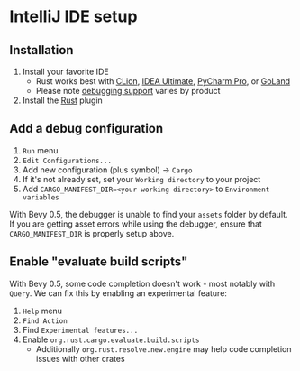 # IntelliJ IDE setup

## Installation

1. Install your favorite IDE
   - Rust works best with [CLion][clion], [IDEA Ultimate][idea], [PyCharm Pro][pycharm], or [GoLand][goland] 
   - Please note [debugging support][intellij-dbg] varies by product
2. Install the [Rust][intellij-rust] plugin

## Add a debug configuration

1. `Run` menu
2. `Edit Configurations...`
3. Add new configuration (plus symbol) -> `Cargo`
4. If it's not already set, set your `Working directory` to your project
5. Add `CARGO_MANIFEST_DIR=<your working directory>` to `Environment variables`

With Bevy 0.5, the debugger is unable to find your `assets` folder by default. If you are getting asset errors while using the debugger, ensure that `CARGO_MANIFEST_DIR` is properly setup above.

## Enable "evaluate build scripts"

With Bevy 0.5, some code completion doesn't work - most notably with `Query`. We can fix this by enabling an experimental feature:

1. `Help` menu
2. `Find Action`
3. Find `Experimental features...`
4. Enable `org.rust.cargo.evaluate.build.scripts`
   - Additionally `org.rust.resolve.new.engine` may help code completion issues with other crates


[clion]: https://www.jetbrains.com/clion/
[idea]: https://www.jetbrains.com/idea/
[pycharm]: https://www.jetbrains.com/pycharm/
[goland]: https://www.jetbrains.com/go/
[intellij-rust]: https://intellij-rust.github.io/
[intellij-dbg]: https://plugins.jetbrains.com/plugin/8182-rust/docs/rust-debugging.html